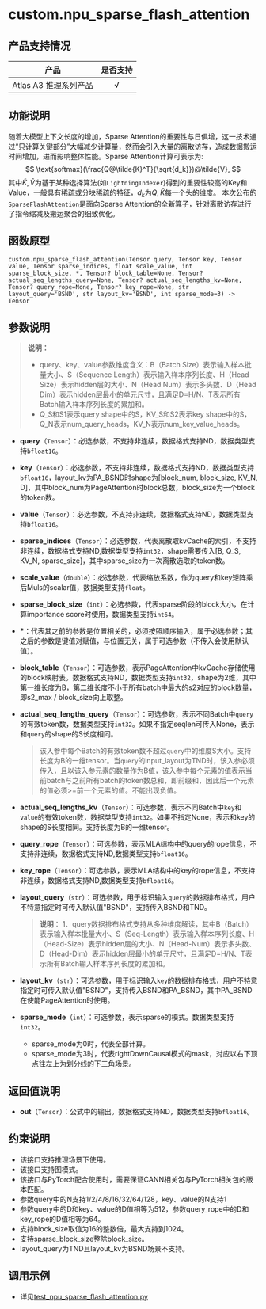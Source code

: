 # custom.npu\_sparse\_flash\_attention<a name="ZH-CN_TOPIC_0000001979260729"></a>

## 产品支持情况 <a name="zh-cn_topic_0000001832267082_section14441124184110"></a>
| 产品                                                         | 是否支持 |
| ------------------------------------------------------------ | :------: |
|<term>Atlas A3 推理系列产品</term>   | √  |

## 功能说明<a name="zh-cn_topic_0000001832267082_section14441124184110"></a>

随着大模型上下文长度的增加，Sparse Attention的重要性与日俱增，这一技术通过“只计算关键部分”大幅减少计算量，然而会引入大量的离散访存，造成数据搬运时间增加，进而影响整体性能。Sparse Attention计算可表示为:
$$
\text{softmax}(\frac{Q@\tilde{K}^T}{\sqrt{d_k}})@\tilde{V},
$$
其中$\tilde{K},\tilde{V}$为基于某种选择算法(如`LightningIndexer`)得到的重要性较高的Key和Value，一般具有稀疏或分块稀疏的特征，$d_k$为$Q,\tilde{K}$每一个头的维度。
本次公布的`SparseFlashAttention`是面向Sparse Attention的全新算子，针对离散访存进行了指令缩减及搬运聚合的细致优化。

## 函数原型<a name="zh-cn_topic_0000001832267082_section45077510411"></a>

```
custom.npu_sparse_flash_attention(Tensor query, Tensor key, Tensor value, Tensor sparse_indices, float scale_value, int sparse_block_size, *, Tensor? block_table=None, Tensor? actual_seq_lengths_query=None, Tensor? actual_seq_lengths_kv=None, Tensor? query_rope=None, Tensor? key_rope=None, str layout_query='BSND', str layout_kv='BSND', int sparse_mode=3) -> Tensor
```

## 参数说明<a name="zh-cn_topic_0000001832267082_section112637109429"></a>

>**说明：**<br> 
>
>- query、key、value参数维度含义：B（Batch Size）表示输入样本批量大小、S（Sequence Length）表示输入样本序列长度、H（Head Size）表示hidden层的大小、N（Head Num）表示多头数、D（Head Dim）表示hidden层最小的单元尺寸，且满足D=H/N、T表示所有Batch输入样本序列长度的累加和。
>- Q\_S和S1表示query shape中的S，KV\_S和S2表示key shape中的S，Q\_N表示num\_query\_heads，KV\_N表示num\_key\_value\_heads。
-   **query**（`Tensor`）：必选参数，不支持非连续，数据格式支持ND，数据类型支持`bfloat16`。 
-   **key**（`Tensor`）：必选参数，不支持非连续，数据格式支持ND，数据类型支持`bfloat16`，layout\_kv为PA\_BSND时shape为[block\_num, block\_size, KV\_N, D]，其中block\_num为PageAttention时block总数，block\_size为一个block的token数。

-   **value**（`Tensor`）：必选参数，不支持非连续，数据格式支持ND，数据类型支持`bfloat16`。
    
-   **sparse\_indices**（`Tensor`）：必选参数，代表离散取kvCache的索引，不支持非连续，数据格式支持ND,数据类型支持`int32`，shape需要传入[B, Q\_S, KV\_N, sparse\_size]，其中sparse\_size为一次离散选取的token数。

-   **scale\_value**（`double`）：必选参数，代表缩放系数，作为query和key矩阵乘后Muls的scalar值，数据类型支持`float`。

-   **sparse\_block\_size**（`int`）：必选参数，代表sparse阶段的block大小，在计算importance score时使用，数据类型支持`int64`。  
    
- <strong>*</strong>：代表其之前的参数是位置相关的，必须按照顺序输入，属于必选参数；其之后的参数是键值对赋值，与位置无关，属于可选参数（不传入会使用默认值）。

-   **block\_table**（`Tensor`）：可选参数，表示PageAttention中kvCache存储使用的block映射表。数据格式支持ND，数据类型支持`int32`，shape为2维，其中第一维长度为B，第二维长度不小于所有batch中最大的s2对应的block数量，即s2\_max / block\_size向上取整。

-   **actual\_seq\_lengths\_query**（`Tensor`）：可选参数，表示不同Batch中`query`的有效token数，数据类型支持`int32`。如果不指定seqlen可传入None，表示和`query`的shape的S长度相同。
    >该入参中每个Batch的有效token数不超过`query`中的维度S大小。支持长度为B的一维tensor。当`query`的input\_layout为TND时，该入参必须传入，且以该入参元素的数量作为B值，该入参中每个元素的值表示当前batch与之前所有batch的token数总和，即前缀和，因此后一个元素的值必须>=前一个元素的值。不能出现负值。

-   **actual\_seq\_lengths\_kv**（`Tensor`）：可选参数，表示不同Batch中`key`和`value`的有效token数，数据类型支持`int32`。如果不指定None，表示和key的shape的S长度相同。支持长度为B的一维tensor。

-   **query\_rope**（`Tensor`）：可选参数，表示MLA结构中的query的rope信息，不支持非连续，数据格式支持ND,数据类型支持`bfloat16`。
    
-   **key\_rope**（`Tensor`）：可选参数，表示MLA结构中的key的rope信息，不支持非连续，数据格式支持ND,数据类型支持`bfloat16`。

-   **layout\_query**（`str`）：可选参数，用于标识输入`query`的数据排布格式，用户不特意指定时可传入默认值"BSND"，支持传入BSND和TND。

    >**说明**：
       >1、query数据排布格式支持从多种维度解读，其中B（Batch）表示输入样本批量大小、S（Seq-Length）表示输入样本序列长度、H（Head-Size）表示hidden层的大小、N（Head-Num）表示多头数、D（Head-Dim）表示hidden层最小的单元尺寸，且满足D=H/N、T表示所有Batch输入样本序列长度的累加和。

-   **layout\_kv**（`str`）：可选参数，用于标识输入`key`的数据排布格式，用户不特意指定时可传入默认值"BSND"，支持传入BSND和PA\_BSND，其中PA\_BSND在使能PageAttention时使用。

-   **sparse\_mode**（`int`）：可选参数，表示sparse的模式。数据类型支持`int32`。
    -   sparse\_mode为0时，代表全部计算。
    -   sparse\_mode为3时，代表rightDownCausal模式的mask，对应以右下顶点往左上为划分线的下三角场景。

## 返回值说明<a name="zh-cn_topic_0000001832267082_section22231435517"></a>

-   **out**（`Tensor`）：公式中的输出。数据格式支持ND，数据类型支持`bfloat16`。

## 约束说明<a name="zh-cn_topic_0000001832267082_section12345537164214"></a>

-   该接口支持推理场景下使用。
-   该接口支持图模式。
-   该接口与PyTorch配合使用时，需要保证CANN相关包与PyTorch相关包的版本匹配。
- 参数query中的N支持1/2/4/8/16/32/64/128，key、value的N支持1
- 参数query中的D和key、value的D值相等为512，参数query\_rope中的D和key\_rope的D值相等为64。
- 支持block\_size取值为16的整数倍，最大支持到1024。
- 支持sparse\_block\_size整除block\_size。
- layout\_query为TND且layout\_kv为BSND场景不支持。
## 调用示例<a name="zh-cn_topic_0000001832267082_section14459801435"></a>

-   详见[test_npu_sparse_flash_attention.py](../examples/test_npu_sparse_flash_attention.py)